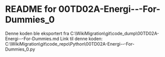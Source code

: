 # README for 00TD02A-Energi-‐-For-Dummies_0
Denne koden ble eksportert fra C:\WikiMigration\git\code_dump\00TD02A-Energi-‐-For-Dummies.md
Link til denne koden: C:\WikiMigration\git\code_repo\Python\00TD02A-Energi-‐-For-Dummies_0.py
